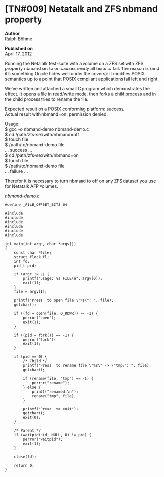 # \[TN#009\] Netatalk and ZFS nbmand property

**Author**  
Ralph Böhme

**Published on**  
April 17, 2012

Running the Netatalk test-suite with a volume on a ZFS set with ZFS
property nbmand set to on causes nearly all tests to fail. The reason is
(and it’s something Oracle hides well under the covers): it modifies
POSIX semantics up to a point that POSIX compliant applications fail
left and right.

We’ve written and attached a small C program which demonstrates the
effect. It opens a file in read/write mode, then forks a child process
and in the child process tries to rename the file.

Expected result on a POSIX conforming platform: success.  
Actual result with nbmand=on: permission denied.

Usage:  
\$ gcc -o nbmand-demo nbmand-demo.c  
\$ cd /path/zfs-set/with/nbmand=off  
\$ touch file  
\$ /path/to/nbmand-demo file  
… success …  
\$ cd /path/zfs-set/with/nbmand=on  
\$ touch file  
\$ /path/to/nbmand-demo file  
… failure …

Therefor it is necessary to turn nbmand to off on any ZFS dataset you
use for Netatalk AFP volumes.

*nbmand-demo.c*

    #define _FILE_OFFSET_BITS 64

    #include 
    #include 
    #include 
    #include 
    #include 
    #include 

    int main(int argc, char *argv[])
    {
        const char *file;
        struct flock fl;
        int fd;
        pid_t pid;

        if (argc != 2) {
            printf("usage: %s FILE\n", argv[0]);
            exit(1);
        }
        file = argv[1];

        printf("Press  to open file \"%s\": ", file);
        getchar();

        if ((fd = open(file, O_RDWR)) == -1) {
            perror("open");
            exit(1);
        }

        if ((pid = fork()) == -1) {
            perror("fork");
            exit(1);
        }

        if (pid == 0) {
            /* Child */
            printf("Press  to rename file \"%s\" -> \"tmp\": ", file);
            getchar();

            if (rename(file, "tmp") == -1) {
                perror("rename");
            } else {
                printf("renamed.\n");
                rename("tmp", file);
            }

            printf("Press  to exit");
            getchar();
            exit(0);
        }

        /* Parent */
        if (waitpid(pid, NULL, 0) != pid) {
            perror("waitpid");
            exit(1);
        }

        close(fd);

        return 0;
    }
